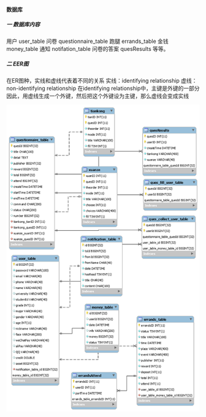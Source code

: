 #### 数据库
##### 一 数据库内容
用户 user_table
问卷 questionnaire_table
跑腿 errands_table
金钱 money_table
通知 notifation_table
问卷的答案 quesResults
等等。
##### 二 EER图
在ER图种，实线和虚线代表着不同的关系
实线：identifying relationship
虚线：non-identifying relationship
在identifying relationship中，主键是外键的一部分
因此，用虚线生成一个外键，然后把这个外键设为主键，那么虚线会变成实线

![](pic\sjk2.png)
